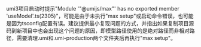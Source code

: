 umi3项目启动时提示"Module '"@umijs/max"' has no exported member 'useModel'.ts(2305)"，可能是由于未执行"max setup"或启动命令错误，也可能是因为tsconfig配置有误。建议提供最小复现问题的方式，并指出如果复制项目源码到新项目中也会出现这个问题的原因，即模型路径使用的是绝对路径而非相对路径，需要清理.umi和.umi-production两个文件夹后再执行"max setup"。
